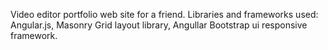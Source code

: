 Video editor portfolio web site for a friend.
Libraries and frameworks used: Angular.js, Masonry Grid layout library, Angullar Bootstrap ui responsive framework.